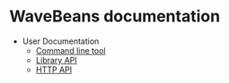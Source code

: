 # WaveBeans documentation

<!-- START doctoc generated TOC please keep comment here to allow auto update -->
<!-- DON'T EDIT THIS SECTION, INSTEAD RE-RUN doctoc TO UPDATE -->
<!-- END doctoc generated TOC please keep comment here to allow auto update -->


* User Documentation
    * [Command line tool](user/cli/readme.md)
    * [Library API](user/api/readme.md)
    * [HTTP API](user/http/readme.md)